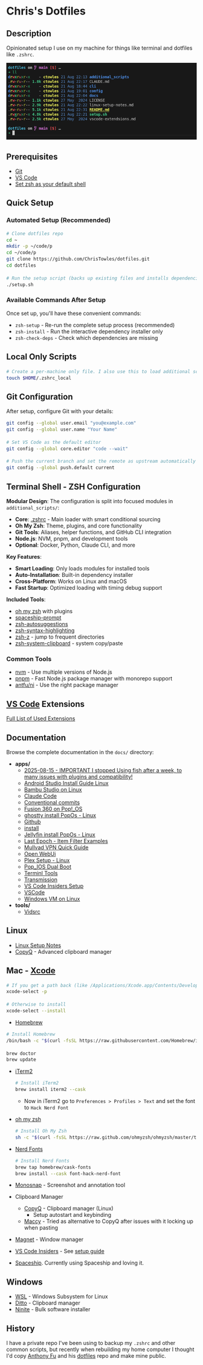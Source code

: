 # Chris's Dotfiles

## Description

Opinionated setup I use on my machine for things like terminal and dotfiles like `.zshrc`.

![](/docs/images/example-for-my-shell.png)


## Prerequisites

- [Git](https://git-scm.com/)
- [VS Code](https://code.visualstudio.com/)
- [Set zsh as your default shell](https://github.com/ohmyzsh/ohmyzsh/wiki/Installing-ZSH#how-to-install-zsh-on-many-platforms)

## Quick Setup

### Automated Setup (Recommended)

```bash
# Clone dotfiles repo
cd ~
mkdir -p ~/code/p
cd ~/code/p
git clone https://github.com/ChrisTowles/dotfiles.git
cd dotfiles

# Run the setup script (backs up existing files and installs dependencies)
./setup.sh
```

### Available Commands After Setup

Once set up, you'll have these convenient commands:

- `zsh-setup` - Re-run the complete setup process (recommended)
- `zsh-install` - Run the interactive dependency installer only
- `zsh-check-deps` - Check which dependencies are missing


## Local Only Scripts

```bash
# Create a per-machine only file. I also use this to load additional scripts from a private repo.
touch $HOME/.zshrc_local

```

## Git Configuration

After setup, configure Git with your details:

```bash
git config --global user.email "you@example.com"
git config --global user.name "Your Name"

# Set VS Code as the default editor
git config --global core.editor "code --wait"

# Push the current branch and set the remote as upstream automatically every time you push
git config --global push.default current
```


## Terminal Shell - ZSH Configuration



**Modular Design**: The configuration is split into focused modules in `additional_scripts/`:
- **Core**: [.zshrc](.zshrc) - Main loader with smart conditional sourcing
- **Oh My Zsh**: Theme, plugins, and core functionality  
- **Git Tools**: Aliases, helper functions, and GitHub CLI integration
- **Node.js**: NVM, pnpm, and development tools
- **Optional**: Docker, Python, Claude CLI, and more

**Key Features**:
- **Smart Loading**: Only loads modules for installed tools
- **Auto-Installation**: Built-in dependency installer
- **Cross-Platform**: Works on Linux and macOS
- **Fast Startup**: Optimized loading with timing debug support

**Included Tools**:
- [oh my zsh](https://ohmyz.sh/) with plugins
- [spaceship-prompt](https://github.com/spaceship-prompt/spaceship-prompt)
- [zsh-autosuggestions](https://github.com/zsh-users/zsh-autosuggestions)
- [zsh-syntax-highlighting](https://github.com/zsh-users/zsh-syntax-highlighting)
- [zsh-z](https://github.com/agkozak/zsh-z) - jump to frequent directories
- [zsh-system-clipboard](https://github.com/kutsan/zsh-system-clipboard) - system copy/paste

### Common Tools
- [nvm](https://github.com/nvm-sh/nvm) - Use multiple versions of Node.js
- [pnpm](https://pnpm.io/) - Fast Node.js package manager with monorepo support
- [antfu/ni](https://github.com/antfu/ni) - Use the right package manager

## [VS Code](https://code.visualstudio.com/) Extensions

[Full List of Used Extensions](./vscode-extensions.md)

## Documentation

Browse the complete documentation in the `docs/` directory:

<!-- TOC_START -->
  - **apps/**
    - [2025-08-15 - IMPORTANT I stopped Using fish after a week, to many issues with plugins and compatibility!](docs/apps/fish.md)
    - [Android Studio Install Guide Linux](docs/apps/andriod-studio.md)
    - [Bambu Studio on Linux](docs/apps/bambu-studio.md)
    - [Claude Code](docs/apps/claude-code.md)
    - [Conventional commits](docs/apps/git-conventional-commits.md)
    - [Fusion 360 on Pop!_OS](docs/apps/fustion-360.md)
    - [ghostty install PopOs - Linux](docs/apps/ghostty.md)
    - [Github](docs/apps/github.md)
    - [install](docs/apps/aws-cli-and-sam.md)
    - [Jellyfin  install PopOs - Linux](docs/apps/jellyfin.md)
    - [Last Epoch - Item Filter Examples](docs/apps/last-epoch.md)
    - [Mullvad VPN Quick Guide](docs/apps/mullvad-vpn.md)
    - [Open WebUi](docs/apps/open-webui.md)
    - [Plex Setup - Linux](docs/apps/plex.md)
    - [Pop_IOS Dual Boot](docs/apps/pop_os-dual-boot.md)
    - [Terminl Tools](docs/apps/terminal.md)
    - [Transmission](docs/apps/transmission.md)
    - [VS Code Insiders Setup](docs/apps/code-insiders.md)
    - [VSCode](docs/apps/vscode.md)
    - [Windows VM on Linux](docs/apps/windows-on-linux.md)
  - **tools/**
    - [Vidsrc](docs/tools/vidsrc.md)
<!-- TOC_END -->

## Linux

- [Linux Setup Notes](./linux-setup-notes.md)
- [CopyQ](https://hluk.github.io/CopyQ/) - Advanced clipboard manager

## Mac - [Xcode](https://developer.apple.com/xcode/)

```bash
# If you get a path back (like /Applications/Xcode.app/Contents/Developer) then you're good to go
xcode-select -p

# Otherwise to install
xcode-select --install
```

- [Homebrew](https://brew.sh/)

```bash
# Install Homebrew
/bin/bash -c "$(curl -fsSL https://raw.githubusercontent.com/Homebrew/install/master/install.sh)"

brew doctor
brew update
```

- [iTerm2](https://iterm2.com/)
  ```bash
  # Install iTerm2
  brew install iterm2 --cask
  ```
   - Now in iTerm2 go to `Preferences > Profiles > Text` and set the font to `Hack Nerd Font`
- [oh my zsh](https://ohmyz.sh/)
  ```bash
  # Install Oh My Zsh
  sh -c "$(curl -fsSL https://raw.github.com/ohmyzsh/ohmyzsh/master/tools/install.sh)"
  ```
- [Nerd Fonts](https://www.nerdfonts.com/)
  ```bash
  # Install Nerd Fonts
  brew tap homebrew/cask-fonts
  brew install --cask font-hack-nerd-font
  ```
  

- [Monosnap](https://monosnap.com/) - Screenshot and annotation tool
- Clipboard Manager
  - [CopyQ](https://hluk.github.io/CopyQ/) - Clipboard manager (Linux)
    - Setup autostart and keybinding
  - [Maccy](https://maccy.app/) - Tried as alternative to CopyQ after issues with it locking up when pasting
- [Magnet](https://magnet.crowdcafe.com/) - Window manager
- [VS Code Insiders](https://code.visualstudio.com/insiders/) - See [setup guide](docs/apps/code-insiders.md)
- [Spaceship](https://github.com/spaceship-prompt/spaceship-prompt). Currently using Spaceship and loving it. 



## Windows

- [WSL](https://docs.microsoft.com/en-us/windows/wsl/) - Windows Subsystem for Linux
- [Ditto](https://ditto-cp.sourceforge.io/) - Clipboard manager
- [Ninite](https://ninite.com/) - Bulk software installer

## History

I have a private repo I've been using to backup my `.zshrc` and other common scripts, but recently when rebuilding my home computer I thought I'd copy [Anthony Fu](https://github.com/antfu) and his [dotfiles](https://github.com/antfu/dotfiles) repo and make mine public.
